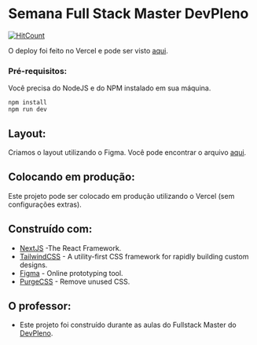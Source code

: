 # Semana Full Stack Master DevPleno

[![HitCount](https://hits.dwyl.com/samantaProspero/PalpiteBox-DevPleno.svg)](https://hits.dwyl.com/samantaProspero/PalpiteBox-DevPleno)


O deploy foi feito no Vercel e pode ser visto [aqui](https://palpite-box-inky.vercel.app/).

<!-- ![Preview](https://github.com/samantaProspero/PalpiteBox-DevPleno) -->

### Pré-requisitos:

Você precisa do NodeJS e do NPM instalado em sua máquina.

```
npm install
npm run dev
```

## Layout:

Criamos o layout utilizando o Figma. Você pode encontrar o arquivo [aqui](https://www.figma.com/file/1TdvctfjNug0vweePNiZcH/palpite-box?node-id=0%3A1).


## Colocando em produção:

Este projeto pode ser colocado em produção utilizando o Vercel (sem configurações extras).

## Construído com:

* [NextJS](https://nextjs.org/) -The React Framework.
* [TailwindCSS](https://tailwindcss.com/) - A utility-first CSS framework for
rapidly building custom designs.
* [Figma](https://figma.com/) - Online prototyping tool.
* [PurgeCSS](https://purgecss.com/) - Remove unused CSS. 

## O professor:

* Este projeto foi construído durante as aulas do Fullstack Master do [DevPleno](https://devpleno.com).
